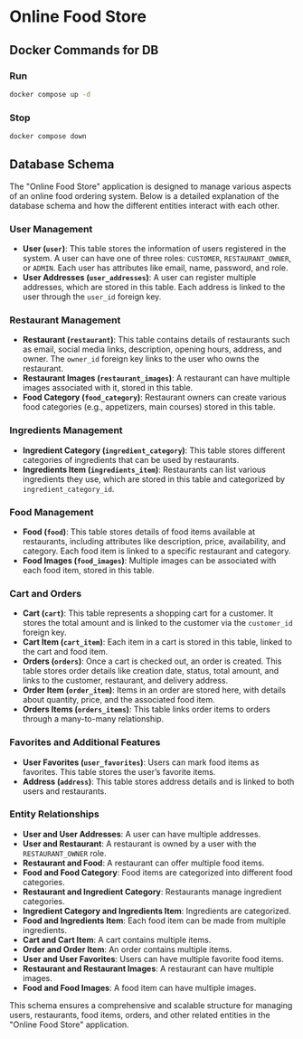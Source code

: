 # Online Food Store

## Docker Commands for DB

### Run

```zsh
docker compose up -d
```

### Stop

```zsh
docker compose down
```

## Database Schema

The "Online Food Store" application is designed to manage various aspects of an online food ordering system. Below is a
detailed explanation of the database schema and how the different entities interact with each other.

### User Management

- **User (`user`)**: This table stores the information of users registered in the system. A user can have one of three
  roles: `CUSTOMER`, `RESTAURANT_OWNER`, or `ADMIN`. Each user has attributes like email, name, password, and role.
- **User Addresses (`user_addresses`)**: A user can register multiple addresses, which are stored in this table. Each
  address is linked to the user through the `user_id` foreign key.

### Restaurant Management

- **Restaurant (`restaurant`)**: This table contains details of restaurants such as email, social media links,
  description, opening hours, address, and owner. The `owner_id` foreign key links to the user who owns the restaurant.
- **Restaurant Images (`restaurant_images`)**: A restaurant can have multiple images associated with it, stored in this
  table.
- **Food Category (`food_category`)**: Restaurant owners can create various food categories (e.g., appetizers, main
  courses) stored in this table.

### Ingredients Management

- **Ingredient Category (`ingredient_category`)**: This table stores different categories of ingredients that can be
  used by restaurants.
- **Ingredients Item (`ingredients_item`)**: Restaurants can list various ingredients they use, which are stored in this
  table and categorized by `ingredient_category_id`.

### Food Management

- **Food (`food`)**: This table stores details of food items available at restaurants, including attributes like
  description, price, availability, and category. Each food item is linked to a specific restaurant and category.
- **Food Images (`food_images`)**: Multiple images can be associated with each food item, stored in this table.

### Cart and Orders

- **Cart (`cart`)**: This table represents a shopping cart for a customer. It stores the total amount and is linked to
  the customer via the `customer_id` foreign key.
- **Cart Item (`cart_item`)**: Each item in a cart is stored in this table, linked to the cart and food item.
- **Orders (`orders`)**: Once a cart is checked out, an order is created. This table stores order details like creation
  date, status, total amount, and links to the customer, restaurant, and delivery address.
- **Order Item (`order_item`)**: Items in an order are stored here, with details about quantity, price, and the
  associated food item.
- **Orders Items (`orders_items`)**: This table links order items to orders through a many-to-many relationship.

### Favorites and Additional Features

- **User Favorites (`user_favorites`)**: Users can mark food items as favorites. This table stores the user’s favorite
  items.
- **Address (`address`)**: This table stores address details and is linked to both users and restaurants.

### Entity Relationships

- **User and User Addresses**: A user can have multiple addresses.
- **User and Restaurant**: A restaurant is owned by a user with the `RESTAURANT_OWNER` role.
- **Restaurant and Food**: A restaurant can offer multiple food items.
- **Food and Food Category**: Food items are categorized into different food categories.
- **Restaurant and Ingredient Category**: Restaurants manage ingredient categories.
- **Ingredient Category and Ingredients Item**: Ingredients are categorized.
- **Food and Ingredients Item**: Each food item can be made from multiple ingredients.
- **Cart and Cart Item**: A cart contains multiple items.
- **Order and Order Item**: An order contains multiple items.
- **User and User Favorites**: Users can have multiple favorite food items.
- **Restaurant and Restaurant Images**: A restaurant can have multiple images.
- **Food and Food Images**: A food item can have multiple images.

This schema ensures a comprehensive and scalable structure for managing users, restaurants, food items, orders, and
other related entities in the "Online Food Store" application.

